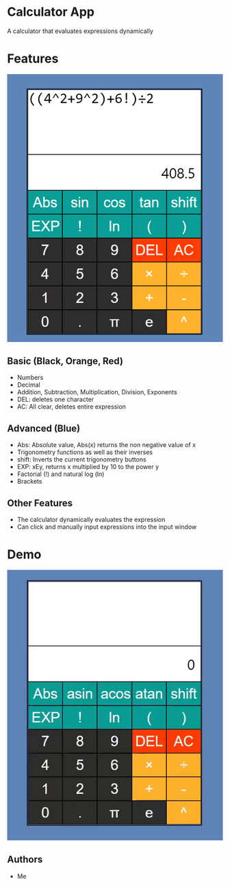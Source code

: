 # Calculator App

A calculator that evaluates expressions dynamically

# Features

![Features](/resource/layout.png)

## Basic (Black, Orange, Red)

- Numbers
- Decimal
- Addition, Subtraction, Multiplication, Division, Exponents
- DEL: deletes one character
- AC: All clear, deletes entire expression

## Advanced (Blue)

- Abs: Absolute value, Abs(x) returns the non negative value of x
- Trigonometry functions as well as their inverses
- shift: Inverts the current trigonometry buttons
- EXP: xEy, returns x multiplied by 10 to the power y
- Factorial (!) and natural log (ln)
- Brackets

## Other Features

- The calculator dynamically evaluates the expression
- Can click and manually input expressions into the input window

# Demo

![Demo](/resource/demo.gif)

## Authors

- Me
